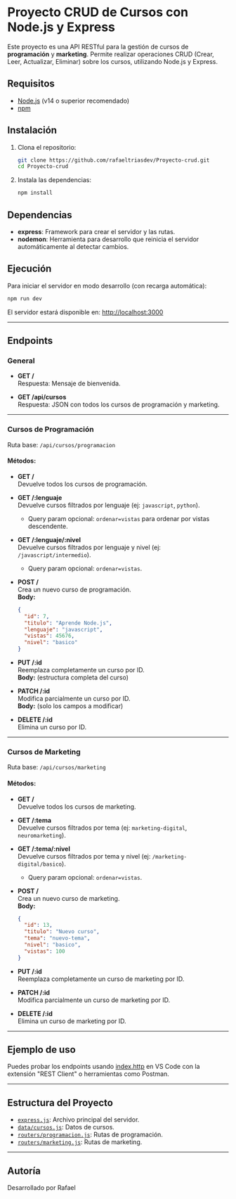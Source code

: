 # Proyecto CRUD de Cursos con Node.js y Express

Este proyecto es una API RESTful para la gestión de cursos de **programación** y **marketing**. Permite realizar operaciones CRUD (Crear, Leer, Actualizar, Eliminar) sobre los cursos, utilizando Node.js y Express.

## Requisitos

- [Node.js](https://nodejs.org/) (v14 o superior recomendado)
- [npm](https://www.npmjs.com/)

## Instalación

1. Clona el repositorio:
   ```sh
   git clone https://github.com/rafaeltriasdev/Proyecto-crud.git
   cd Proyecto-crud
   ```

2. Instala las dependencias:
   ```sh
   npm install
   ```

## Dependencias

- **express**: Framework para crear el servidor y las rutas.
- **nodemon**: Herramienta para desarrollo que reinicia el servidor automáticamente al detectar cambios.

## Ejecución

Para iniciar el servidor en modo desarrollo (con recarga automática):

```sh
npm run dev
```

El servidor estará disponible en: [http://localhost:3000](http://localhost:3000)

---

## Endpoints

### General

- **GET /**  
  Respuesta: Mensaje de bienvenida.

- **GET /api/cursos**  
  Respuesta: JSON con todos los cursos de programación y marketing.

---

### Cursos de Programación

Ruta base: `/api/cursos/programacion`

#### Métodos:

- **GET /**  
  Devuelve todos los cursos de programación.

- **GET /:lenguaje**  
  Devuelve cursos filtrados por lenguaje (ej: `javascript`, `python`).
  - Query param opcional: `ordenar=vistas` para ordenar por vistas descendente.

- **GET /:lenguaje/:nivel**  
  Devuelve cursos filtrados por lenguaje y nivel (ej: `/javascript/intermedio`).
  - Query param opcional: `ordenar=vistas`.

- **POST /**  
  Crea un nuevo curso de programación.  
  **Body:**  
  ```json
  {
    "id": 7,
    "titulo": "Aprende Node.js",
    "lenguaje": "javascript",
    "vistas": 45676,
    "nivel": "basico"
  }
  ```

- **PUT /:id**  
  Reemplaza completamente un curso por ID.  
  **Body:** (estructura completa del curso)

- **PATCH /:id**  
  Modifica parcialmente un curso por ID.  
  **Body:** (solo los campos a modificar)

- **DELETE /:id**  
  Elimina un curso por ID.

---

### Cursos de Marketing

Ruta base: `/api/cursos/marketing`

#### Métodos:

- **GET /**  
  Devuelve todos los cursos de marketing.

- **GET /:tema**  
  Devuelve cursos filtrados por tema (ej: `marketing-digital`, `neuromarketing`).

- **GET /:tema/:nivel**  
  Devuelve cursos filtrados por tema y nivel (ej: `/marketing-digital/basico`).
  - Query param opcional: `ordenar=vistas`.

- **POST /**  
  Crea un nuevo curso de marketing.  
  **Body:**  
  ```json
  {
    "id": 13,
    "titulo": "Nuevo curso",
    "tema": "nuevo-tema",
    "nivel": "basico",
    "vistas": 100
  }
  ```

- **PUT /:id**  
  Reemplaza completamente un curso de marketing por ID.

- **PATCH /:id**  
  Modifica parcialmente un curso de marketing por ID.

- **DELETE /:id**  
  Elimina un curso de marketing por ID.

---

## Ejemplo de uso

Puedes probar los endpoints usando [index.http](index.http) en VS Code con la extensión "REST Client" o herramientas como Postman.

---

## Estructura del Proyecto

- [`express.js`](express.js): Archivo principal del servidor.
- [`data/cursos.js`](data/cursos.js): Datos de cursos.
- [`routers/programacion.js`](routers/programacion.js): Rutas de programación.
- [`routers/marketing.js`](routers/marketing.js): Rutas de marketing.

---

## Autoría

Desarrollado por Rafael